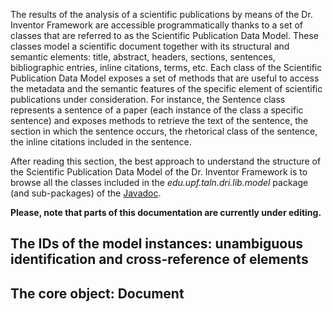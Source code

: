 The results of the analysis of a scientific publications by means of the Dr. Inventor Framework are accessible programmatically thanks to a set of classes that are referred to as the Scientific Publication Data Model. These classes model a scientific document together with its structural and semantic elements: title, abstract, headers, sections, sentences, bibliographic entries, inline citations, terms, etc. Each class of the Scientific Publication Data Model exposes a set of methods that are useful to access the metadata and the semantic features of the specific element of scientific publications under consideration. For instance, the Sentence class represents a sentence of a paper (each instance of the class a specific sentence) and exposes methods to retrieve the text of the sentence, the section in which the sentence occurs, the rhetorical class of the sentence, the inline citations included in the sentence.

After reading this section, the best approach to understand the structure of the Scientific Publication Data Model of the Dr. Inventor Framework is to browse all the classes included in the _edu.upf.taln.dri.lib.model_ package (and sub-packages) of the [Javadoc](http://taln.upf.edu/drinventor/doc/).

**Please, note that parts of this documentation are currently under editing.**


## The IDs of the model instances: unambiguous identification and cross-reference of elements


## The core object: Document




